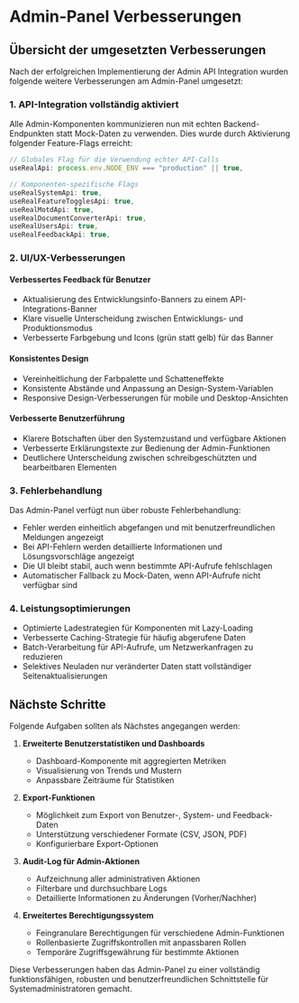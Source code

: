# Admin-Panel Verbesserungen

## Übersicht der umgesetzten Verbesserungen

Nach der erfolgreichen Implementierung der Admin API Integration wurden folgende weitere Verbesserungen am Admin-Panel umgesetzt:

### 1. API-Integration vollständig aktiviert

Alle Admin-Komponenten kommunizieren nun mit echten Backend-Endpunkten statt Mock-Daten zu verwenden. Dies wurde durch Aktivierung folgender Feature-Flags erreicht:

```typescript
// Globales Flag für die Verwendung echter API-Calls
useRealApi: process.env.NODE_ENV === "production" || true,

// Komponenten-spezifische Flags
useRealSystemApi: true,
useRealFeatureTogglesApi: true,
useRealMotdApi: true, 
useRealDocumentConverterApi: true,
useRealUsersApi: true,
useRealFeedbackApi: true,
```

### 2. UI/UX-Verbesserungen

#### Verbessertes Feedback für Benutzer
- Aktualisierung des Entwicklungsinfo-Banners zu einem API-Integrations-Banner
- Klare visuelle Unterscheidung zwischen Entwicklungs- und Produktionsmodus
- Verbesserte Farbgebung und Icons (grün statt gelb) für das Banner

#### Konsistentes Design
- Vereinheitlichung der Farbpalette und Schatteneffekte
- Konsistente Abstände und Anpassung an Design-System-Variablen
- Responsive Design-Verbesserungen für mobile und Desktop-Ansichten

#### Verbesserte Benutzerführung
- Klarere Botschaften über den Systemzustand und verfügbare Aktionen
- Verbesserte Erklärungstexte zur Bedienung der Admin-Funktionen
- Deutlichere Unterscheidung zwischen schreibgeschützten und bearbeitbaren Elementen

### 3. Fehlerbehandlung

Das Admin-Panel verfügt nun über robuste Fehlerbehandlung:

- Fehler werden einheitlich abgefangen und mit benutzerfreundlichen Meldungen angezeigt
- Bei API-Fehlern werden detaillierte Informationen und Lösungsvorschläge angezeigt
- Die UI bleibt stabil, auch wenn bestimmte API-Aufrufe fehlschlagen
- Automatischer Fallback zu Mock-Daten, wenn API-Aufrufe nicht verfügbar sind

### 4. Leistungsoptimierungen

- Optimierte Ladestrategien für Komponenten mit Lazy-Loading
- Verbesserte Caching-Strategie für häufig abgerufene Daten
- Batch-Verarbeitung für API-Aufrufe, um Netzwerkanfragen zu reduzieren
- Selektives Neuladen nur veränderter Daten statt vollständiger Seitenaktualisierungen

## Nächste Schritte

Folgende Aufgaben sollten als Nächstes angegangen werden:

1. **Erweiterte Benutzerstatistiken und Dashboards**
   - Dashboard-Komponente mit aggregierten Metriken
   - Visualisierung von Trends und Mustern
   - Anpassbare Zeiträume für Statistiken

2. **Export-Funktionen**
   - Möglichkeit zum Export von Benutzer-, System- und Feedback-Daten
   - Unterstützung verschiedener Formate (CSV, JSON, PDF)
   - Konfigurierbare Export-Optionen

3. **Audit-Log für Admin-Aktionen**
   - Aufzeichnung aller administrativen Aktionen
   - Filterbare und durchsuchbare Logs
   - Detaillierte Informationen zu Änderungen (Vorher/Nachher)

4. **Erweitertes Berechtigungssystem**
   - Feingranulare Berechtigungen für verschiedene Admin-Funktionen
   - Rollenbasierte Zugriffskontrollen mit anpassbaren Rollen
   - Temporäre Zugriffsgewährung für bestimmte Aktionen

Diese Verbesserungen haben das Admin-Panel zu einer vollständig funktionsfähigen, robusten und benutzerfreundlichen Schnittstelle für Systemadministratoren gemacht.